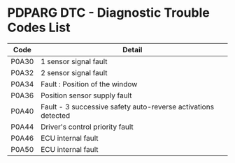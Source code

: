 # PDPARG DTC - Diagnostic Trouble Codes List

| Code | Detail |
| - | - |
| P0A30 | 1 sensor signal fault |
| P0A32 | 2 sensor signal fault |
| P0A34 | Fault : Position of the window |
| P0A36 | Position sensor supply fault |
| P0A40 | Fault - 3 successive safety auto-reverse activations detected |
| P0A44 | Driver's control priority fault |
| P0A46 | ECU internal fault |
| P0A50 | ECU internal fault |
